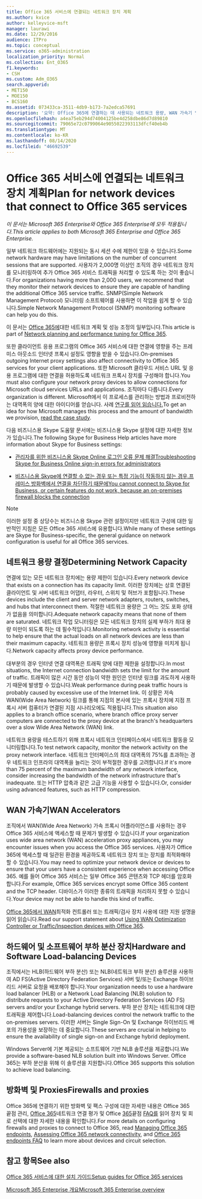 ```yaml
---
title: Office 365 서비스에 연결되는 네트워크 장치 계획
ms.author: kvice
author: kelleyvice-msft
manager: laurawi
ms.date: 12/29/2016
audience: ITPro
ms.topic: conceptual
ms.service: o365-administration
localization_priority: Normal
ms.collection: Ent_O365
f1.keywords:
- CSH
ms.custom: Adm_O365
search.appverid:
- MET150
- MOE150
- BCS160
ms.assetid: 073433ca-3511-4db9-b173-7a2edca57691
description: '요약: Office 365에 연결하는 데 사용되는 네트워크 용량, WAN 가속기 및 부하 분산 장치에 대한 고려 사항을 제공합니다.'
ms.openlocfilehash: a4ea75eb294d74004125be4d258dbe86d7d89810
ms.sourcegitcommit: 79065e72c0799064e9055022393113dfcf40eb4b
ms.translationtype: MT
ms.contentlocale: ko-KR
ms.lasthandoff: 08/14/2020
ms.locfileid: "46692539"
---
```

# <a name="plan-for-network-devices-that-connect-to-office-365-services"></a><span data-ttu-id="0124f-103">Office 365 서비스에 연결되는 네트워크 장치 계획</span><span class="sxs-lookup"><span data-stu-id="0124f-103">Plan for network devices that connect to Office 365 services</span></span>

<span data-ttu-id="0124f-104">*이 문서는 Microsoft 365 Enterprise와 Office 365 Enterprise에 모두 적용됩니다.*</span><span class="sxs-lookup"><span data-stu-id="0124f-104">*This article applies to both Microsoft 365 Enterprise and Office 365 Enterprise.*</span></span>
  
<span data-ttu-id="0124f-105">일부 네트워크 하드웨어에는 지원되는 동시 세션 수에 제한이 있을 수 있습니다.</span><span class="sxs-lookup"><span data-stu-id="0124f-105">Some network hardware may have limitations on the number of concurrent sessions that are supported.</span></span> <span data-ttu-id="0124f-106">사용자가 2,000명 이상인 조직의 경우 네트워크 장치를 모니터링하여 추가 Office 365 서비스 트래픽을 처리할 수 있도록 하는 것이 좋습니다.</span><span class="sxs-lookup"><span data-stu-id="0124f-106">For organizations having more than 2,000 users, we recommend that they monitor their network devices to ensure they are capable of handling the additional Office 365 service traffic.</span></span> <span data-ttu-id="0124f-107">SNMP(Simple Network Management Protocol) 모니터링 소프트웨어를 사용하면 이 작업을 쉽게 할 수 있습니다.</span><span class="sxs-lookup"><span data-stu-id="0124f-107">Simple Network Management Protocol (SNMP) monitoring software can help you do this.</span></span>

<span data-ttu-id="0124f-108">이 문서는 [Office 365에](https://aka.ms/tune)대한 네트워크 계획 및 성능 조정의 일부입니다.</span><span class="sxs-lookup"><span data-stu-id="0124f-108">This article is part of [Network planning and performance tuning for Office 365](https://aka.ms/tune).</span></span>

<span data-ttu-id="0124f-109">또한 클라이언트 응용 프로그램의 Office 365 서비스에 대한 연결에 영향을 주는 프레미스 아웃소드 인터넷 프록시 설정도 영향을 받을 수 있습니다.</span><span class="sxs-lookup"><span data-stu-id="0124f-109">On-premises outgoing Internet proxy settings also affect connectivity to Office 365 services for your client applications.</span></span> <span data-ttu-id="0124f-110">또한 Microsoft 클라우드 서비스 URL 및 응용 프로그램에 대한 연결을 허용하도록 네트워크 프록시 장치를 구성해야 합니다.</span><span class="sxs-lookup"><span data-stu-id="0124f-110">You must also configure your network proxy devices to allow connections for Microsoft cloud services URLs and applications.</span></span> <span data-ttu-id="0124f-111">조직마다 다릅니다.</span><span class="sxs-lookup"><span data-stu-id="0124f-111">Every organization is different.</span></span> <span data-ttu-id="0124f-112">Microsoft에서 이 프로세스를 관리하는 방법과 프로비전하는 대역폭의 양에 대한 아이디어를 얻습니다. 사례 [연구를 읽어 읽습니다.](https://www.microsoft.com/itshowcase/Article/Content/631/Optimizing-network-performance-for-Microsoft-Office-365)</span><span class="sxs-lookup"><span data-stu-id="0124f-112">To get an idea for how Microsoft manages this process and the amount of bandwidth we provision, [read the case study](https://www.microsoft.com/itshowcase/Article/Content/631/Optimizing-network-performance-for-Microsoft-Office-365).</span></span>
  
<span data-ttu-id="0124f-113">다음 비즈니스용 Skype 도움말 문서에는 비즈니스용 Skype 설정에 대한 자세한 정보가 있습니다.</span><span class="sxs-lookup"><span data-stu-id="0124f-113">The following Skype for Business Help articles have more information about Skype for Business settings:</span></span>
  
- [<span data-ttu-id="0124f-114">관리자를 위한 비즈니스용 Skype Online 로그인 오류 문제 해결</span><span class="sxs-lookup"><span data-stu-id="0124f-114">Troubleshooting Skype for Business Online sign-in errors for administrators</span></span>](https://docs.microsoft.com/skypeforbusiness/set-up-skype-for-business-online/troubleshooting-sign-in-errors-for-admins)

- [<span data-ttu-id="0124f-115">비즈니스용 Skype에 연결할 수 없는 경우 또는 특정 기능이 작동하지 않는 경우,프레미스 방화벽에서 연결을 차단하기 때문에</span><span class="sxs-lookup"><span data-stu-id="0124f-115">You cannot connect to Skype for Business, or certain features do not work, because an on-premises firewall blocks the connection</span></span>](https://go.microsoft.com/fwlink/p/?LinkID=243625)

> [!NOTE]
> <span data-ttu-id="0124f-116">이러한 설정 중 상당수는 비즈니스용 Skype 관련 설정이지만 네트워크 구성에 대한 일반적인 지침은 모든 Office 365 서비스에 유용합니다.</span><span class="sxs-lookup"><span data-stu-id="0124f-116">While many of these settings are Skype for Business-specific, the general guidance on network configuration is useful for all Office 365 services.</span></span>
  
## <a name="determining-network-capacity"></a><span data-ttu-id="0124f-117">네트워크 용량 결정</span><span class="sxs-lookup"><span data-stu-id="0124f-117">Determining Network Capacity</span></span>

<span data-ttu-id="0124f-118">연결에 있는 모든 네트워크 장치에는 용량 제한이 있습니다.</span><span class="sxs-lookup"><span data-stu-id="0124f-118">Every network device that exists on a connection has its capacity limit.</span></span> <span data-ttu-id="0124f-119">이러한 장치에는 상호 연결된 클라이언트 및 서버 네트워크 어댑터, 라우터, 스위치 및 허브가 포함됩니다.</span><span class="sxs-lookup"><span data-stu-id="0124f-119">These devices include the client and server network adapters, routers, switches, and hubs that interconnect them.</span></span> <span data-ttu-id="0124f-120">적절한 네트워크 용량은 그 어느 것도 포화 상태가 없음을 의미합니다.</span><span class="sxs-lookup"><span data-stu-id="0124f-120">Adequate network capacity means that none of them are saturated.</span></span> <span data-ttu-id="0124f-121">네트워크 작업 모니터링은 모든 네트워크 장치의 실제 부하가 최대 용량 미만이 되도록 하는 데 필수적입니다.</span><span class="sxs-lookup"><span data-stu-id="0124f-121">Monitoring network activity is essential to help ensure that the actual loads on all network devices are less than their maximum capacity.</span></span> <span data-ttu-id="0124f-122">네트워크 용량은 프록시 장치 성능에 영향을 미치게 됩니다.</span><span class="sxs-lookup"><span data-stu-id="0124f-122">Network capacity affects proxy device performance.</span></span>
  
<span data-ttu-id="0124f-123">대부분의 경우 인터넷 연결 대역폭은 트래픽 양에 대한 제한을 설정합니다.</span><span class="sxs-lookup"><span data-stu-id="0124f-123">In most situations, the Internet connection bandwidth sets the limit for the amount of traffic.</span></span> <span data-ttu-id="0124f-124">트래픽이 많은 시간 동안 성능이 약한 원인은 인터넷 링크를 과도하게 사용하기 때문에 발생할 수 있습니다.</span><span class="sxs-lookup"><span data-stu-id="0124f-124">Weak performance during peak traffic hours is probably caused by excessive use of the Internet link.</span></span> <span data-ttu-id="0124f-125">이 상황은 저속 WAN(Wide Area Network) 링크를 통해 지점의 본사에 있는 프록시 장치에 지점 프록시 서버 컴퓨터가 연결된 지점 시나리오에도 적용됩니다.</span><span class="sxs-lookup"><span data-stu-id="0124f-125">This situation also applies to a branch office scenario, where branch office proxy server computers are connected to the proxy device at the branch's headquarters over a slow Wide Area Network (WAN) link.</span></span>
  
<span data-ttu-id="0124f-126">네트워크 용량을 테스트하기 위해 프록시 네트워크 인터페이스에서 네트워크 활동을 모니터링합니다.</span><span class="sxs-lookup"><span data-stu-id="0124f-126">To test network capacity, monitor the network activity on the proxy network interface.</span></span> <span data-ttu-id="0124f-127">네트워크 인터페이스의 최대 대역폭의 75%를 초과하는 경우 네트워크 인프라의 대역폭을 늘리는 것이 부적절한 경우를 고려합니다.</span><span class="sxs-lookup"><span data-stu-id="0124f-127">If it's more than 75 percent of the maximum bandwidth of any network interface, consider increasing the bandwidth of the network infrastructure that's inadequate.</span></span> <span data-ttu-id="0124f-128">또는 HTTP 압축과 같은 고급 기능을 사용할 수 있습니다.</span><span class="sxs-lookup"><span data-stu-id="0124f-128">Or, consider using advanced features, such as HTTP compression.</span></span>
  
## <a name="wan-accelerators"></a><span data-ttu-id="0124f-129">WAN 가속기</span><span class="sxs-lookup"><span data-stu-id="0124f-129">WAN Accelerators</span></span>

<span data-ttu-id="0124f-130">조직에서 WAN(Wide Area Network) 가속 프록시 어플라이언스를 사용하는 경우 Office 365 서비스에 액세스할 때 문제가 발생할 수 있습니다.</span><span class="sxs-lookup"><span data-stu-id="0124f-130">If your organization uses wide area network (WAN) acceleration proxy appliances, you may encounter issues when you access the Office 365 services.</span></span> <span data-ttu-id="0124f-131">사용자가 Office 365에 액세스할 때 일관된 환경을 제공하도록 네트워크 장치 또는 장치를 최적화해야 할 수 있습니다.</span><span class="sxs-lookup"><span data-stu-id="0124f-131">You may need to optimize your network device or devices to ensure that your users have a consistent experience when accessing Office 365.</span></span> <span data-ttu-id="0124f-132">예를 들어 Office 365 서비스는 일부 Office 365 콘텐츠와 TCP 헤더를 암호화합니다.</span><span class="sxs-lookup"><span data-stu-id="0124f-132">For example, Office 365 services encrypt some Office 365 content and the TCP header.</span></span> <span data-ttu-id="0124f-133">디바이스가 이러한 종류의 트래픽을 처리하지 못할 수 있습니다.</span><span class="sxs-lookup"><span data-stu-id="0124f-133">Your device may not be able to handle this kind of traffic.</span></span>
  
<span data-ttu-id="0124f-134">[Office 365에서 WAN](https://support.microsoft.com/kb/2690045)최적화 컨트롤러 또는 트래픽/검사 장치 사용에 대한 지원 설명을 읽어 읽습니다.</span><span class="sxs-lookup"><span data-stu-id="0124f-134">Read our support statement about [Using WAN Optimization Controller or Traffic/Inspection devices with Office 365](https://support.microsoft.com/kb/2690045).</span></span>
  
## <a name="hardware-and-software-load-balancing-devices"></a><span data-ttu-id="0124f-135">하드웨어 및 소프트웨어 부하 분산 장치</span><span class="sxs-lookup"><span data-stu-id="0124f-135">Hardware and Software Load-balancing Devices</span></span>

<span data-ttu-id="0124f-136">조직에서는 HLB(하드웨어 부하 분산) 또는 NLB(네트워크 부하 분산) 솔루션을 사용하여 AD FS(Active Directory Federation Services) 서버 및/또는 Exchange 하이브리드 서버로 요청을 배포해야 합니다.</span><span class="sxs-lookup"><span data-stu-id="0124f-136">Your organization needs to use a hardware load balancer (HLB) or a Network Load Balancing (NLB) solution to distribute requests to your Active Directory Federation Services (AD FS) servers and/or your Exchange hybrid servers.</span></span> <span data-ttu-id="0124f-137">부하 분산 장치는 네트워크에 대한 트래픽을 제어합니다.</span><span class="sxs-lookup"><span data-stu-id="0124f-137">Load-balancing devices control the network traffic to the on-premises servers.</span></span> <span data-ttu-id="0124f-138">이러한 서버는 Single Sign-On 및 Exchange 하이브리드 배포의 가용성을 보장하는 데 중요합니다.</span><span class="sxs-lookup"><span data-stu-id="0124f-138">These servers are crucial in helping to ensure the availability of single sign-on and Exchange hybrid deployment.</span></span>
  
<span data-ttu-id="0124f-139">Windows Server에 기본 제공되는 소프트웨어 기반 NLB 솔루션을 제공합니다.</span><span class="sxs-lookup"><span data-stu-id="0124f-139">We provide a software-based NLB solution built into Windows Server.</span></span> <span data-ttu-id="0124f-140">Office 365는 부하 분산을 위해 이 솔루션을 지원합니다.</span><span class="sxs-lookup"><span data-stu-id="0124f-140">Office 365 supports this solution to achieve load balancing.</span></span>
  
## <a name="firewalls-and-proxies"></a><span data-ttu-id="0124f-141">방화벽 및 Proxies</span><span class="sxs-lookup"><span data-stu-id="0124f-141">Firewalls and proxies</span></span>

<span data-ttu-id="0124f-142">Office 365에 연결하기 위한 방화벽 및 팩스 구성에 대한 자세한 내용은 Office 365 끝점 관리, [Office 365](https://support.office.com/article/99cab9d4-ef59-4207-9f2b-3728eb46bf9a)네트워크 연결 평가 및 Office [365](assessing-network-connectivity.md)끝점 [FAQ를](https://support.office.com/article/d4088321-1c89-4b96-9c99-54c75cae2e6d) 읽어 장치 및 회로 선택에 대한 자세한 내용을 확인합니다.</span><span class="sxs-lookup"><span data-stu-id="0124f-142">For more details on configuring firewalls and proxies to connect to Office 365, read [Managing Office 365 endpoints](https://support.office.com/article/99cab9d4-ef59-4207-9f2b-3728eb46bf9a), [Assessing Office 365 network connectivity](assessing-network-connectivity.md), and [Office 365 endpoints FAQ](https://support.office.com/article/d4088321-1c89-4b96-9c99-54c75cae2e6d) to learn more about devices and circuit selection.</span></span>
  
## <a name="see-also"></a><span data-ttu-id="0124f-143">참고 항목</span><span class="sxs-lookup"><span data-stu-id="0124f-143">See also</span></span>

[<span data-ttu-id="0124f-144">Office 365 서비스에 대한 설치 가이드</span><span class="sxs-lookup"><span data-stu-id="0124f-144">Setup guides for Office 365 services</span></span>](setup-guides-for-microsoft-365.md)

[<span data-ttu-id="0124f-145">Microsoft 365 Enterprise 개요</span><span class="sxs-lookup"><span data-stu-id="0124f-145">Microsoft 365 Enterprise overview</span></span>](microsoft-365-overview.md)
